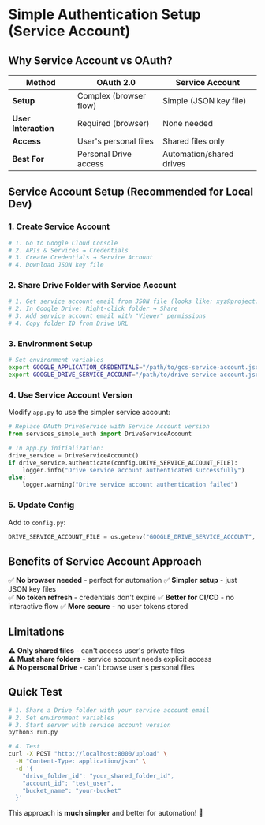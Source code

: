 # Simple Authentication Setup (Service Account)

## Why Service Account vs OAuth?

| Method | OAuth 2.0 | Service Account |
|--------|-----------|-----------------|
| **Setup** | Complex (browser flow) | Simple (JSON key file) |
| **User Interaction** | Required (browser) | None needed |
| **Access** | User's personal files | Shared files only |
| **Best For** | Personal Drive access | Automation/shared drives |

## Service Account Setup (Recommended for Local Dev)

### 1. Create Service Account

```bash
# 1. Go to Google Cloud Console
# 2. APIs & Services → Credentials
# 3. Create Credentials → Service Account
# 4. Download JSON key file
```

### 2. Share Drive Folder with Service Account

```bash
# 1. Get service account email from JSON file (looks like: xyz@project.iam.gserviceaccount.com)
# 2. In Google Drive: Right-click folder → Share
# 3. Add service account email with "Viewer" permissions
# 4. Copy folder ID from Drive URL
```

### 3. Environment Setup

```bash
# Set environment variables
export GOOGLE_APPLICATION_CREDENTIALS="/path/to/gcs-service-account.json"
export GOOGLE_DRIVE_SERVICE_ACCOUNT="/path/to/drive-service-account.json"
```

### 4. Use Service Account Version

Modify `app.py` to use the simpler service account:

```python
# Replace OAuth DriveService with Service Account version
from services_simple_auth import DriveServiceAccount

# In app.py initialization:
drive_service = DriveServiceAccount()
if drive_service.authenticate(config.DRIVE_SERVICE_ACCOUNT_FILE):
    logger.info("Drive service account authenticated successfully")
else:
    logger.warning("Drive service account authentication failed")
```

### 5. Update Config

Add to `config.py`:

```python
DRIVE_SERVICE_ACCOUNT_FILE = os.getenv("GOOGLE_DRIVE_SERVICE_ACCOUNT", "drive-service-account.json")
```

## Benefits of Service Account Approach

✅ **No browser needed** - perfect for automation
✅ **Simpler setup** - just JSON key files  
✅ **No token refresh** - credentials don't expire
✅ **Better for CI/CD** - no interactive flow
✅ **More secure** - no user tokens stored

## Limitations

⚠️ **Only shared files** - can't access user's private files  
⚠️ **Must share folders** - service account needs explicit access  
⚠️ **No personal Drive** - can't browse user's personal files

## Quick Test

```bash
# 1. Share a Drive folder with your service account email
# 2. Set environment variables
# 3. Start server with service account version
python3 run.py

# 4. Test
curl -X POST "http://localhost:8000/upload" \
  -H "Content-Type: application/json" \
  -d '{
    "drive_folder_id": "your_shared_folder_id",
    "account_id": "test_user", 
    "bucket_name": "your-bucket"
  }'
```

This approach is **much simpler** and better for automation! 🚀 